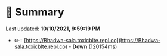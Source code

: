 # 📖 Summary
Last updated: **10/10/2021, 9:59:19 PM**

- `GET` [https://Bhadwa-sala.toxicblte.repl.co](https://Bhadwa-sala.toxicblte.repl.co) - **Down** (120154ms)
